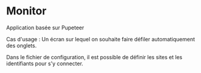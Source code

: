 # Monitor

Application basée sur Pupeteer

Cas d'usage : Un écran sur lequel on souhaite faire défiler automatiquement des onglets.

Dans le fichier de configuration, il est possible de définir les sites et les identifiants pour s'y connecter.
